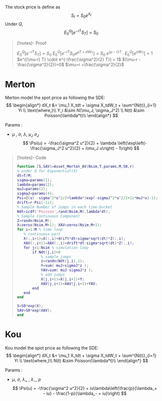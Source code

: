 The stock price is define as 
$$ S_t = S_0e^{X_t} $$
Under $Q$, 
$$
E_0^Q[e^{-rT}S_T] = S_0
$$


>[!notes]- Proof
>
>$E_0^Q[e^{-rT}S_T] = S_0$
>$E_0^Q[e^{-rT}S_0e^{\mu T+\sigma W_T}] = S_0$
>$e^{(\mu-r) T} \cdot E_0^Q[e^{\sigma W_T}] = 1$
>$e^{(\mu-r) T} \cdot e^{-\frac{\sigma^2}{2} T}] = 1$
>$(\mu-r -\frac{\sigma^2}{2})=0$
>$\mu=r +\frac{\sigma^2}{2}$




# Merton 
Merton model the spot price as following the SDE:
$$
\begin{align*}
dX_t &= \mu_1 X_tdt + \sigma X_tdW_t + \sum^{N(t)}_{i=1} Yi \\
\text{where,}\\
Y_i &\sim N(\mu_J, \sigma_J^2) \\
N(t) &\sim Poisson(\lambda*t)\\
\end{align*}
$$

Params :
- $\mu$ , $\sigma$, $\lambda$, $\mu_J$ $\sigma_J$
$$
\Psi(u) = -\frac{\sigma^2 u^2}{2} + \lambda \left(\exp\left(-\frac{\sigma_J^2 u^2}{2} + i\mu_J u\right) - 1\right)
$$


>[!notes]- Code
>```matlab
>function [S,SAV]=Asset_Merton_AV(Nsim,T,params,M,S0,r)
>% under Q for Exponential(X)
>dt=T/M;
>sigma=params(1);
>lambda=params(2);
>muJ=params(3);
>sigmaJ=params(4);
>Psi=@(u) -sigma^2*u^2/2+lambda*(exp(-sigmaJ^2*u^2/2+1i*muJ*u)-1);
>drift=r-Psi(-1i);
>% Sample Number of Jumps in each time-bucket
>Ndt=icdf('Poisson',rand(Nsim,M),lambda*dt);
>% Sample Continuous Component
>Z=randn(Nsim,M);
>X=zeros(Nsim,M+1); XAV=zeros(Nsim,M+1);
>for i=1:M % time loop
>    % continuous part
>    X(:,i+1)=X(:,i)+drift*dt+sigma*sqrt(dt)*Z(:,i);
>    XAV(:,i+1)=XAV(:,i)+drift*dt-sigma*sqrt(dt)*Z(:,i);
>    for j=1:Nsim % simulation loop
>        if Ndt(j,i)>0
>            % sample jumps
>            z=randn(Ndt(j,i),1);
>            Y=sum( muJ+sigmaJ*z );
>            YAV=sum( muJ-sigmaJ*z );
>            % add jumps
>            X(j,i+1)=X(j,i+1)+Y;
>            XAV(j,i+1)=XAV(j,i+1)+YAV;
>        end
>    end
>end
>
>S=S0*exp(X);
>SAV=S0*exp(XAV);
>end
>```




# Kou
Kou model the spot price as following the SDE:
$$
\begin{align*}
dX_t &= \mu_1 X_tdt + \sigma X_tdW_t + \sum^{N(t)}_{i=1} Yi \\
\text{where,}\\
N(t) &\sim Poisson(\lambda*t)\\
\end{align*}
$$

Params :
- $\mu$, $\sigma$, $\lambda_+$ , $\lambda_-$, $p$
$$
\Psi(u) = -\frac{\sigma^2 u^2}{2} + iu\lambda\left(\frac{p}{\lambda_+ - iu} - \frac{1-p}{\lambda_- + iu}\right)
$$



